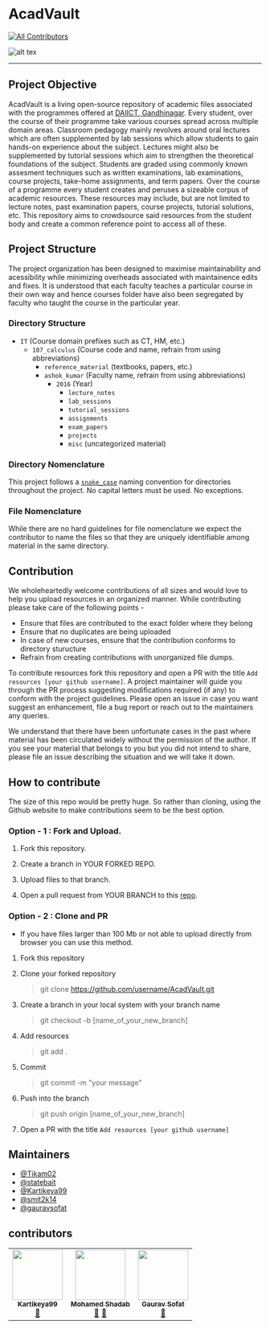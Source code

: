 # AcadVault
<!-- ALL-CONTRIBUTORS-BADGE:START - Do not remove or modify this section -->
[![All Contributors](https://img.shields.io/badge/all_contributors-3-orange.svg?style=flat-square)](#contributors-)
<!-- ALL-CONTRIBUTORS-BADGE:END -->


![alt tex](https://github.com/Tikam02/AcadVault/blob/master/img/cover.png)

---

## Project Objective

AcadVault is a living open-source repository of academic files associated with the programmes offered at [DAIICT, Gandhinagar](https://www.daiict.ac.in). Every student, over the course of their programme take various courses spread across multiple domain areas. Classroom pedagogy mainly revolves around oral lectures which are often supplemented by lab sessions which allow students to gain hands-on experience about the subject. Lectures might also be supplemented by tutorial sessions which aim to strengthen the theoretical foundations of the subject. Students are graded using commonly known assesment techniques such as written examinations, lab examinations, course projects, take-home assignments, and term papers. Over the course of a programme every student creates and peruses a sizeable corpus of academic resources. These resources may include, but are not limited to lecture notes, past examination papers, course projects, tutorial solutions, etc. This repository aims to crowdsource said resources from the student body and create a common reference point to access all of these.

## Project Structure

The project organization has been designed to maximise maintainability and acessibility while minimizing overheads associated with maintainence edits and fixes. It is understood that each faculty teaches a particular course in their own way and hence courses folder have also been segregated by faculty who taught the course in the particular year.

### Directory Structure

- `IT` (Course domain prefixes such as CT, HM, etc.)
  - `107_calculus` (Course code and name, refrain from using abbreviations)
    - `reference_material` (textbooks, papers, etc.)
    - `ashok_kumar` (Faculty name, refrain from using abbreviations)
      - `2016` (Year)
        - `lecture_notes`
        - `lab_sessions`
        - `tutorial_sessions`
        - `assignments`
        - `exam_papers`
        - `projects`
        - `misc` (uncategorized material)

### Directory Nomenclature

This project follows a [`snake_case`](https://en.wikipedia.org/wiki/Snake_case) naming convention for directories throughout the project. No capital letters must be used. No exceptions.

### File Nomenclature

While there are no hard guidelines for file nomenclature we expect the contributor to name the files so that they are uniquely identifiable among material in the same directory.

## Contribution

We wholeheartedly welcome contributions of all sizes and would love to help you upload resources in an organized manner. While contributing please take care of the following points -

- Ensure that files are contributed to the exact folder where they belong
- Ensure that no duplicates are being uploaded
- In case of new courses, ensure that the contribution conforms to directory sturucture
- Refrain from creating contributions with unorganized file dumps. 

To contribute resources fork this repository and open a PR with the title `Add resources [your github username]`. A project maintainer will guide you through the PR process suggesting modifications required (if any) to conform with the project guidelines. Please open an issue in case you want suggest an enhancement, file a bug report or reach out to the maintainers any queries.

We understand that there have been unfortunate cases in the past where material has been circulated widely without the permission of the author. If you see your material that belongs to you but you did not intend to share, please file an issue describing the situation and we will take it down.

## How to contribute

The size of this repo would be pretty huge. So rather than cloning, using the Github website to make contributions seem to be the best option.

### Option - 1 : Fork and Upload.

1. Fork this repository.

2. Create a branch in YOUR FORKED REPO.

3. Upload files to that branch.

4. Open a pull request from YOUR BRANCH to this [repo](https://github.com/Tikam02/AcadVault.git).

### Option - 2 : Clone and PR

- If you have files larger than 100 Mb or not able to upload directly from browser you can use this method.

1. Fork this repository
   
2. Clone your forked repository
   > git clone https://github.com/username/AcadVault.git

3. Create a branch in your local system with your branch name
   >  git checkout -b [name_of_your_new_branch]

4. Add resources 
   > git add .

5. Commit 
   > git commit -m "your message"

6. Push into the branch
   > git push origin [name_of_your_new_branch]

7. Open a PR with the title `Add resources [your github username]`


## Maintainers

- [@Tikam02](https://github.com/Tikam02)
- [@statebait](https://github.com/statebait)
- [@Kartikeya99](https://github.com/Kartikeya99)
- [@smit2k14](https://github.com/smit2k14)
- [@gauravsofat](https://github.com/gauravsofat)


## contributors


<!-- ALL-CONTRIBUTORS-LIST:START - Do not remove or modify this section -->
<!-- prettier-ignore-start -->
<!-- markdownlint-disable -->
<table>
  <tr>
    <td align="center"><a href="https://github.com/Kartikeya99"><img src="https://avatars0.githubusercontent.com/u/15437760?v=4" width="100px;" alt=""/><br /><sub><b>Kartikeya99</b></sub></a><br /><a href="#projectManagement-Kartikeya99" title="Project Management">📆</a></td>
    <td align="center"><a href="https://statebait.github.io"><img src="https://avatars1.githubusercontent.com/u/22408263?v=4" width="100px;" alt=""/><br /><sub><b>Mohamed Shadab</b></sub></a><br /><a href="#projectManagement-statebait" title="Project Management">📆</a> <a href="#maintenance-statebait" title="Maintenance">🚧</a></td>
    <td align="center"><a href="https://github.com/gauravsofat"><img src="https://avatars3.githubusercontent.com/u/28541230?v=4" width="100px;" alt=""/><br /><sub><b>Gaurav Sofat</b></sub></a><br /><a href="#projectManagement-gauravsofat" title="Project Management">📆</a></td>
  </tr>
</table>

<!-- markdownlint-enable -->
<!-- prettier-ignore-end -->
<!-- ALL-CONTRIBUTORS-LIST:END -->